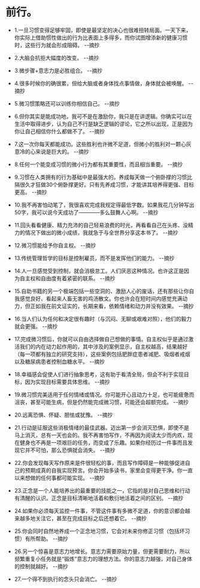 # 前行。

- 1.一旦习惯变得足够牢固，即使是最坚定的决心也很难扭转局面。一天下来，你实际上借助惯性做出的行为比表面上多得多，而你试图增添新的健康习惯时，这些行为就会形成阻碍。 --摘抄

- 2.大脑会抗拒大幅度的改变。 --摘抄

- 3.微步骤+意志力是必胜组合。 --摘抄

- 4.很多时候你的确很累，但给大脑或者身体找点事情做，身体就会被唤醒。 --摘抄

- 5.微习惯策略还可以训练你相信自己。 --摘抄

- 6.但你其实是能成功地，我可不是在激励你，我只是在讲逻辑。你确实可以在生活中取得进步，认为自己不行是缺乏逻辑的谬论，它之所以出现，正是因为你让自己相信你什么都做不了。 --摘抄

- 7.这一次你每天都能成功。这些胜利也许微不足道，但微小的胜利对一颗心灰意冷的心来说是巨大的。 --摘抄

- 8.任何一个能变成习惯的微小行为都有其重要性，而且相当重要。 --摘抄

- 9.习惯在人类拥有的行为基础中是最强大的。养成每天做一个俯卧撑的习惯比隔很久才狂做30个俯卧撑更好。只有先养成习惯，才能讲其培养得更强、目标更高。 --摘抄

- 10.我不再害怕动笔了，我很喜欢完成我规定得最低字数。如果我花几分钟写出50字，我可以说今天成功了————多么鼓舞人心啊。 --摘抄

- 11.回头看看健康、精力充沛的自己轻易浪费的时光，再看看自己在头疼、没精力的情况下做出的微小成绩，我就急于与全世界分享这本书了。 --摘抄

- 12.微习惯能给予你自主权。 --摘抄

- 13.传统管理哲学的目标是控制雇员，而不是发挥他们的能力。 --摘抄

- 14.人一旦感觉受到控制，就会消极怠工。人们厌恶这种情况。也许这正是因为自主权和自由度有着紧密的联系。 --摘抄

- 15.自助书籍的另一个极端包括一些空洞的、激励人心的废话，还有那些让你自我感觉良好、看起来人畜无害的鸡汤散文。你也许会在短时间内感觉充满动力，但正如我在前文证实的，长期来看，依赖情绪和动力并没有效果。 --摘抄

- 16.当人们认为任何和决定很有趣时（与沉闷、无聊或艰难对照），他们的毅力就会更强。 --摘抄

- 17.完成微习惯后，你就可以自由选择做自己想做的事情。自主权似乎是通过激活我们的内在动力起作用的，其中涉及的案例显示，自主权越高，结果越好（每一项都有独立的研究支持），这些案例包括肥胖症患者减肥、吸烟者戒烟以及糖尿病患者控制血糖水平。 --摘抄

- 18.幸福感会促使人们进行抽象思考，这有助于看清全局，但会不利于实现目标，因为实现目标需要具体思维。 --摘抄

- 19.微习惯完美适用于任何情绪或情况。你可能开心且动力十足，也可能疲惫而沮丧，甚至可能生病，但是仍然能完成微习惯，可能还会超额完成。 --摘抄

- 20.远离恐惧、怀疑、胆怯或犹豫。 --摘抄

- 21.行动是征服这些消极情绪的最佳武器。迈出第一步会消灭恐惧，即使不是马上消灭，总有一天也会的。我不再害怕写作，不再因为阅读太少而内疚，现在健身也不再是一项艰巨的任务，而变成了乐趣。如果你经历过一件事而且发现它并不可怕，那么恐惧就会消失。 --摘抄

- 22.你会发现每天写作原来是件很轻松的事，而且写作障碍是一种能够促进自己的预期成真的自我实现预言。你会开始多读书，家里会变得更干净。你一直以来想做的任何事都可能实现。 --摘抄

- 23.正念是一个人能培养出的最重要的技能之一，它指的是对自己思维和行动有清醒的认识。正念是目标清晰地活着和敷衍地活着之间的区别。 --摘抄

- 24.如果你必须每天监控一件事，不管这件事有多微不足道，你的意识都会越来越多地关注它，甚至在完成目标之后还想着它。 --摘抄

- 25.你会同时自然地养成一个正念地习惯，它会对未来你修正习惯（包括坏习惯）有所帮助。 --摘抄

- 26.另一个惊喜是意志力地增长。意志力需要原始力量，但更需要耐力，所以频繁重复小任务就是“锻炼”意志力的理想方法。你的意志力越强，对自己身体的控制就越好。 --摘抄

- 27.一个得不到执行的念头只会消亡。 --摘抄
